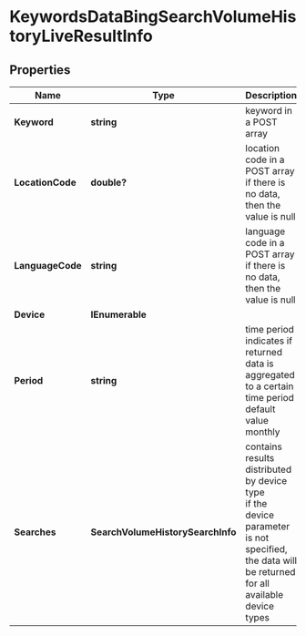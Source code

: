 # KeywordsDataBingSearchVolumeHistoryLiveResultInfo


## Properties

| Name | Type | Description | Notes |
|------------ | ------------- | ------------- | -------------|
**Keyword** | **string** | keyword in a POST array |[optional]|
**LocationCode** | **double?** | location code in a POST array<br>if there is no data, then the value is null |[optional]|
**LanguageCode** | **string** | language code in a POST array<br>if there is no data, then the value is null |[optional]|
**Device** | **IEnumerable<string>** |  |[optional]|
**Period** | **string** | time period<br>indicates if returned data is aggregated to a certain time period<br>default value monthly |[optional]|
**Searches** | **SearchVolumeHistorySearchInfo** | contains results distributed by device type<br>if the device parameter is not specified, the data will be returned for all available device types |[optional]|